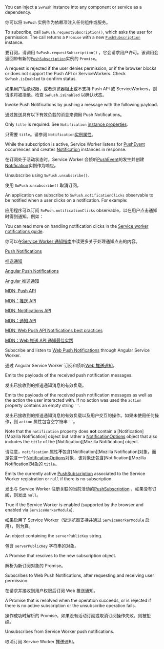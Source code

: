 You can inject a `SwPush` instance into any component or service
as a dependency.

你可以将 `SwPush` 实例作为依赖项注入任何组件或服务。

To subscribe, call `SwPush.requestSubscription()`, which asks the user for permission.
The call returns a `Promise` with a new
[`PushSubscription`](https://developer.mozilla.org/en-US/docs/Web/API/PushSubscription)
instance.

要订阅，请调用 `SwPush.requestSubscription()`
，它会请求用户许可。该调用会返回带有新的[`PushSubscription`](https://developer.mozilla.org/en-US/docs/Web/API/PushSubscription)实例的
`Promise`。

A request is rejected if the user denies permission, or if the browser
blocks or does not support the Push API or ServiceWorkers.
Check `SwPush.isEnabled` to confirm status.

如果用户拒绝权限，或者浏览器阻止或不支持 Push API 或 ServiceWorkers，则请求将被拒绝。检查
`SwPush.isEnabled` 以确认状态。

Invoke Push Notifications by pushing a message with the following payload.

通过推送具有以下有效负载的消息来调用 Push Notifications。

Only `title` is required. See `Notification`
[instance
properties](https://developer.mozilla.org/en-US/docs/Web/API/Notification#Instance_properties).

只需要 `title`。请参阅
`Notification`[实例属性](https://developer.mozilla.org/en-US/docs/Web/API/Notification#Instance_properties)。

While the subscription is active, Service Worker listens for
[PushEvent](https://developer.mozilla.org/en-US/docs/Web/API/PushEvent)
occurrences and creates
[Notification](https://developer.mozilla.org/en-US/docs/Web/API/Notification)
instances in response.

在订阅处于活动状态时，Service Worker
会侦听[PushEvent](https://developer.mozilla.org/en-US/docs/Web/API/PushEvent)的发生并创建[Notification](https://developer.mozilla.org/en-US/docs/Web/API/Notification)实例作为响应。

Unsubscribe using `SwPush.unsubscribe()`.

使用 `SwPush.unsubscribe()` 取消订阅。

An application can subscribe to `SwPush.notificationClicks` observable to be notified when a user
clicks on a notification. For example:

应用程序可以订阅 `SwPush.notificationClicks` observable，以在用户点击通知时得到通知。例如：

You can read more on handling notification clicks in the [Service worker notifications
guide](guide/service-worker-notifications).

你可以在[Service Worker
通知指南](guide/service-worker-notifications)中读更多关于处理通知点击的内容。

[Push Notifications](https://developers.google.com/web/fundamentals/codelabs/push-notifications/)

[推送通知](https://developers.google.com/web/fundamentals/codelabs/push-notifications/)

[Angular Push Notifications](https://blog.angular-university.io/angular-push-notifications/)

[ Angular 推送通知](https://blog.angular-university.io/angular-push-notifications/)

[MDN: Push API](https://developer.mozilla.org/en-US/docs/Web/API/Push_API)

[MDN：推送 API](https://developer.mozilla.org/en-US/docs/Web/API/Push_API)

[MDN: Notifications API](https://developer.mozilla.org/en-US/docs/Web/API/Notifications_API)

[MDN：通知 API](https://developer.mozilla.org/en-US/docs/Web/API/Notifications_API)

[MDN: Web Push API Notifications best practices](https://developer.mozilla.org/en-US/docs/Web/API/Push_API/Best_Practices)

[MDN：Web 推送 API
通知最佳实践](https://developer.mozilla.org/en-US/docs/Web/API/Push_API/Best_Practices)

Subscribe and listen to
[Web Push
Notifications](https://developer.mozilla.org/en-US/docs/Web/API/Push_API/Best_Practices) through
Angular Service Worker.

通过 Angular Service Worker 订阅和侦听[Web
推送通知](https://developer.mozilla.org/en-US/docs/Web/API/Push_API/Best_Practices)。

Emits the payloads of the received push notification messages.

发出已接收到的推送通知消息的有效负载。

Emits the payloads of the received push notification messages as well as the action the user
interacted with. If no action was used the `action` property contains an empty string `''`.

发出已接收到的推送通知消息的有效负载以及用户交互的操作。如果未使用任何操作，则 `action`
属性包含空字符串 `''`。

Note that the `notification` property does **not** contain a
[Notification][Mozilla Notification] object but rather a
[NotificationOptions](https://notifications.spec.whatwg.org/#dictdef-notificationoptions)
object that also includes the `title` of the [Notification][Mozilla Notification] object.

请注意，`notification` 属性**不**包含[Notification][Mozilla
Notification]对象，而是包含一个[NotificationOptions](https://notifications.spec.whatwg.org/#dictdef-notificationoptions)对象，该对象还包含[Notification][Mozilla
Notification]对象的 `title`。

Emits the currently active
[PushSubscription](https://developer.mozilla.org/en-US/docs/Web/API/PushSubscription)
associated to the Service Worker registration or `null` if there is no subscription.

发出与 Service Worker
注册关联的当前活动的[PushSubscription](https://developer.mozilla.org/en-US/docs/Web/API/PushSubscription)
，如果没有订阅，则发出 `null`。

True if the Service Worker is enabled \(supported by the browser and enabled via
`ServiceWorkerModule`\).

如果启用了 Service Worker（受浏览器支持并通过 `ServiceWorkerModule` 启用），则为真。

An object containing the `serverPublicKey` string.

包含 `serverPublicKey` 字符串的对象。

A Promise that resolves to the new subscription object.

解析为新订阅对象的 Promise。

Subscribes to Web Push Notifications,
after requesting and receiving user permission.

在请求并接收到用户权限后订阅 Web 推送通知。

A Promise that is resolved when the operation succeeds, or is rejected if there is no
         active subscription or the unsubscribe operation fails.

操作成功时解析的 Promise，如果没有活动订阅或取消订阅操作失败，则被拒绝。

Unsubscribes from Service Worker push notifications.

取消订阅 Service Worker 推送通知。